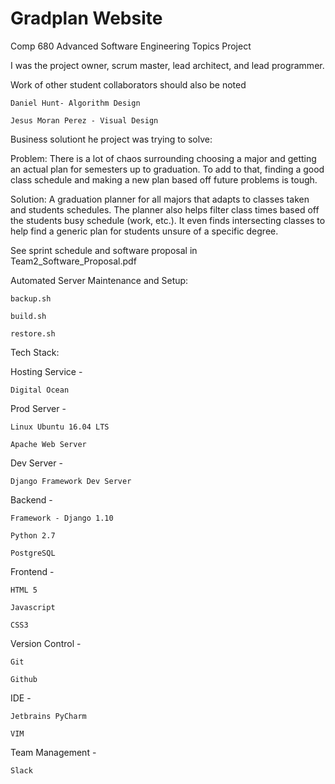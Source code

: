 # Gradplan Website
Comp 680 Advanced Software Engineering Topics Project

I was the project owner, scrum master, lead architect, and lead programmer.

Work of other student collaborators should also be noted

    Daniel Hunt- Algorithm Design
    
    Jesus Moran Perez - Visual Design

Business solutiont he project was trying to solve:

Problem: There is a lot of chaos surrounding choosing a major and 
getting an actual plan for semesters up to graduation. To add to that, 
finding a good class schedule and making a new plan based off future 
problems is tough.

Solution: A graduation planner for all majors that adapts to classes 
taken and students schedules. The planner also helps filter class times 
based off the students busy schedule (work, etc.). It even finds 
intersecting classes to help find a generic plan for students unsure 
of a specific degree.

See sprint schedule and software proposal in Team2_Software_Proposal.pdf

Automated Server Maintenance and Setup:

    backup.sh
    
    build.sh
    
    restore.sh

Tech Stack:

Hosting Service - 
    
    Digital Ocean

Prod Server -

    Linux Ubuntu 16.04 LTS

    Apache Web Server
  
Dev Server - 

    Django Framework Dev Server
  
Backend - 

    Framework - Django 1.10 
  
    Python 2.7 
  
    PostgreSQL

Frontend -
  
    HTML 5
  
    Javascript
  
    CSS3
  
Version Control - 
  
    Git
  
    Github
  
IDE - 
  
    Jetbrains PyCharm
  
    VIM
  
Team Management -
  
    Slack

